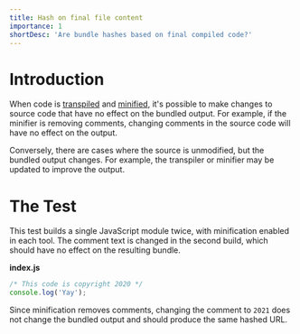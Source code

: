 ```yaml
---
title: Hash on final file content
importance: 1
shortDesc: 'Are bundle hashes based on final compiled code?'
---
```


# Introduction

When code is [transpiled](/transformations/transpile-js) and [minified](/transformations/minify-js), it's possible to make changes to source code that have no effect on the bundled output. For example, if the minifier is removing comments, changing comments in the source code will have no effect on the output.

Conversely, there are cases where the source is unmodified, but the bundled output changes. For example, the transpiler or minifier may be updated to improve the output.

# The Test

This test builds a single JavaScript module twice, with minification enabled in each tool. The comment text is changed in the second build, which should have no effect on the resulting bundle.

**index.js**

```js
/* This code is copyright 2020 */
console.log('Yay');
```

Since minification removes comments, changing the comment to `2021` does not change the bundled output and should produce the same hashed URL.
